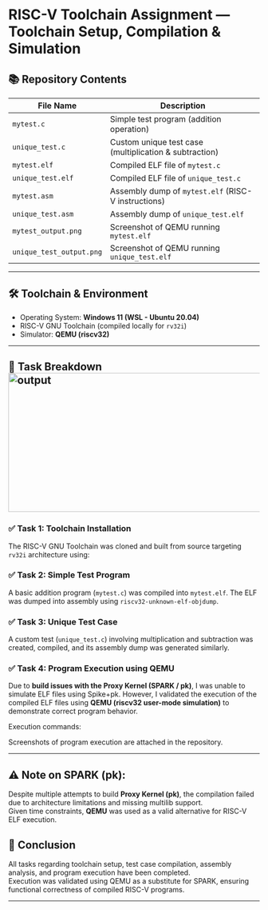 # RISC-V Toolchain Assignment — Toolchain Setup, Compilation & Simulation

## 📚 Repository Contents
| File Name                | Description                                          |
|--------------------------|-----------------------------------------------------|
| `mytest.c`                | Simple test program (addition operation)             |
| `unique_test.c`           | Custom unique test case (multiplication & subtraction)|
| `mytest.elf`              | Compiled ELF file of `mytest.c`                     |
| `unique_test.elf`         | Compiled ELF file of `unique_test.c`                |
| `mytest.asm`              | Assembly dump of `mytest.elf` (RISC-V instructions) |
| `unique_test.asm`         | Assembly dump of `unique_test.elf`                  |
| `mytest_output.png`       | Screenshot of QEMU running `mytest.elf`              |
| `unique_test_output.png`  | Screenshot of QEMU running `unique_test.elf`         |

---

## 🛠️ Toolchain & Environment
- Operating System: **Windows 11 (WSL - Ubuntu 20.04)**
- RISC-V GNU Toolchain (compiled locally for `rv32i`)
- Simulator: **QEMU (riscv32)**

---

## 📝 Task Breakdown<img width="1015" height="278" alt="output" src="https://github.com/user-attachments/assets/ae785666-0864-4f97-a564-1ece077b7306" />


### ✅ Task 1: Toolchain Installation
The RISC-V GNU Toolchain was cloned and built from source targeting `rv32i` architecture using:

### ✅ Task 2: Simple Test Program
A basic addition program (`mytest.c`) was compiled into `mytest.elf`. The ELF was dumped into assembly using `riscv32-unknown-elf-objdump`.

### ✅ Task 3: Unique Test Case
A custom test (`unique_test.c`) involving multiplication and subtraction was created, compiled, and its assembly dump was generated similarly.

### ✅ Task 4: Program Execution using QEMU
Due to **build issues with the Proxy Kernel (SPARK / pk)**, I was unable to simulate ELF files using Spike+pk.
However, I validated the execution of the compiled ELF files using **QEMU (riscv32 user-mode simulation)** to demonstrate correct program behavior.

Execution commands:

Screenshots of program execution are attached in the repository.

---

## ⚠️ Note on SPARK (pk):
Despite multiple attempts to build **Proxy Kernel (pk)**, the compilation failed due to architecture limitations and missing multilib support.  
Given time constraints, **QEMU** was used as a valid alternative for RISC-V ELF execution.


## 📄 Conclusion
All tasks regarding toolchain setup, test case compilation, assembly analysis, and program execution have been completed.  
Execution was validated using QEMU as a substitute for SPARK, ensuring functional correctness of compiled RISC-V programs.

---


